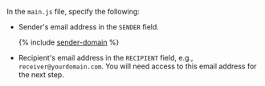In the `main.js` file, specify the following:

* Sender's email address in the `SENDER` field.

    {% include [sender-domain](sender-domain.md) %}

* Recipient's email address in the `RECIPIENT` field, e.g., `receiver@yourdomain.com`. You will need access to this email address for the next step.